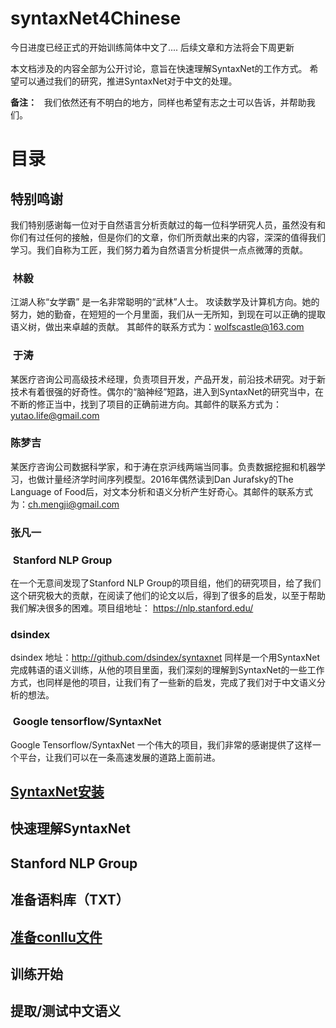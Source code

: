 # syntaxNet4Chinese

今日进度已经正式的开始训练简体中文了.... 后续文章和方法将会下周更新

本文档涉及的内容全部为公开讨论，意旨在快速理解SyntaxNet的工作方式。
希望可以通过我们的研究，推进SyntaxNet对于中文的处理。

**备注：**  
我们依然还有不明白的地方，同样也希望有志之士可以告诉，并帮助我们。


# 目录
## 特别鸣谢
我们特别感谢每一位对于自然语言分析贡献过的每一位科学研究人员，虽然没有和你们有过任何的接触，但是你们的文章，你们所贡献出来的内容，深深的值得我们学习。我们自称为工匠，我们努力着为自然语言分析提供一点点微薄的贡献。
###  林毅
江湖人称“女学霸” 是一名非常聪明的“武林”人士。 攻读数学及计算机方向。她的努力，她的勤奋，在短短的一个月里面，我们从一无所知，到现在可以正确的提取语义树，做出来卓越的贡献。 其邮件的联系方式为：wolfscastle@163.com
###  于涛
某医疗咨询公司高级技术经理，负责项目开发，产品开发，前沿技术研究。对于新技术有着很强的好奇性。偶尔的“脑神经”短路，进入到SyntaxNet的研究当中，在不断的修正当中，找到了项目的正确前进方向。其邮件的联系方式为：yutao.life@gmail.com

### 陈梦吉
某医疗咨询公司数据科学家，和于涛在京沪线两端当同事。负责数据挖掘和机器学习，也做计量经济学时间序列模型。2016年偶然读到Dan Jurafsky的The Language of Food后，对文本分析和语义分析产生好奇心。其邮件的联系方式为：ch.mengji@gmail.com

### 张凡一

###  Stanford NLP Group
在一个无意间发现了Stanford NLP Group的项目组，他们的研究项目，给了我们这个研究极大的贡献，在阅读了他们的论文以后，得到了很多的启发，以至于帮助我们解决很多的困难。项目组地址： https://nlp.stanford.edu/
###  dsindex
dsindex 地址：http://github.com/dsindex/syntaxnet 同样是一个用SyntaxNet完成韩语的语义训练，从他的项目里面，我们深刻的理解到SyntaxNet的一些工作方式，也同样是他的项目，让我们有了一些新的启发，完成了我们对于中文语义分析的想法。
###  Google tensorflow/SyntaxNet
Google Tensorflow/SyntaxNet 一个伟大的项目，我们非常的感谢提供了这样一个平台，让我们可以在一条高速发展的道路上面前进。
## [SyntaxNet安装](https://github.com/yutaolife/syntaxNet4Chinese/blob/master/guide/zh/installSyntaxNet/install_tensorflow_syntaxNet_guide.md)
## 快速理解SyntaxNet
## Stanford NLP Group
## 准备语料库（TXT）
## [准备conllu文件](https://github.com/yutaolife/syntaxNet4Chinese/blob/master/guide/zh/conllu/conllu.md)
## 训练开始
## 提取/测试中文语义
